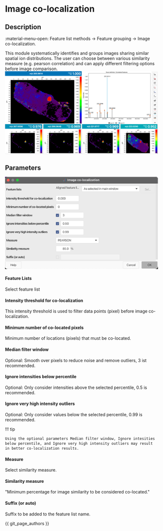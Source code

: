 # Image co-localization

## Description

:material-menu-open: Feature list methods → Feature grouping → Image co-localization.

This module systematically identifies and groups images sharing similar spatial ion distributions. The user can choose between various similarity measure (e.g. pearson correlation) and can apply different filtering options before image comparison.
![image_colocalization](colocated_images.png)

## Parameters

![dialog_colocalization](dialog.png)

#### Feature Lists
Select feature list

#### Intensity threshold for co-localization
This intensity threshold is used to filter data points (pixel) before image co-localization.

#### Minimum number of co-located pixels
Minimum number of locations (pixels) that must be co-located.

#### Median filter window
Optional: Smooth over pixels to reduce noise and remove outliers, 3 ist recommended.

#### Ignore intensities below percentile
Optional: Only consider intensities above the selected percentile, 0.5 is recommended.

#### Ignore very high intensity outliers
Optional: Only consider values below the selected percentile, 0.99 is recommended.

!!! tip

    Using the optional parameters Median filter window, Ignore intesities below percentile, and Ignore very high intensity outliers may result in better co-localization results.

#### Measure
Select similarity measure.

#### Similarity measure
"Minimum percentage for image similarity to be considered co-located."

#### Suffix (or auto)
Suffix to be added to the feature list name.


{{ git_page_authors }}